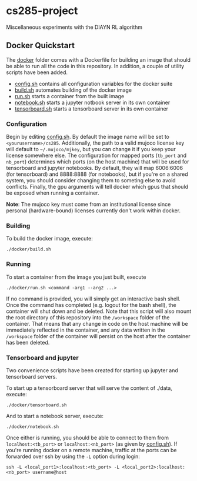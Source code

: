 # cs285-project
Miscellaneous experiments with the DIAYN RL algorithm

## Docker Quickstart 

The [docker](docker) folder comes with a Dockerfile for building an image that should be able to run all the code in this repository. In addition, a couple of utility scripts have been added.

- [config.sh](docker/config.sh) contains all configuration variables for the docker suite 
- [build.sh](docker/build.sh) automates building of the docker image 
- [run.sh](docker/run.sh) starts a container from the built image
- [notebook.sh](docker/notebook.sh) starts a jupyter notbook server in its own container 
- [tensorboard.sh](docker/tensorboard.sh) starts a tensorboard server in its own container 

### Configuration 

Begin by editing [config.sh](docker/config.sh). By default the image name will be set to `<yourusername>/cs285`. Additionally, the path to a valid mujoco license key will default to `~/.mujoco/mjkey`, but you can change it if you keep your license somewhere else. The configuration for mapped ports (`tb_port` and `nb_port`) determines which ports (on the host machine) that will be used for tensorboard and jupyter notebooks. By default, they will map 6006:6006 (for tensorboard) and 8888:8888 (for notebooks), but if you're on a shared system, you should consider changing them to someting else to avoid conflicts. Finally, the gpu arguments will tell docker which gpus that should be exposed when running a container.

**Note**: The mujoco key must come from an institutional license since personal (hardware-bound) licenses currently don't work within docker. 

### Building 

To build the docker image, execute:

```
./docker/build.sh
```


### Running

To start a container from the image you just built, execute

```
./docker/run.sh <command -arg1 --arg2 ...>
```

If no command is provided, you will simply get an interactive bash shell. Once the command has completed (e.g. logout for the bash shell), the container will shut down and be deleted. Note that this script will also mount the root directory of this repository into the `/workspace` folder of the container. That means that any change in code on the host machine will be immediately reflected in the container, and any data written in the `/workspace` folder of the container will persist on the host after the container has been deleted.


### Tensorboard and jupyter 

Two convenience scripts have been created for starting up jupyter and tensorboard servers.

To start up a tensorboard server that will serve the content of ./data, execute:

```
./docker/tensorboard.sh
```

And to start a notebook server, execute:

```
./docker/notebook.sh
```

Once either is running, you should be able to connect to them from `localhost:<tb_port>` or `localhost:<nb_port>` (as given by [config.sh](docker/config.sh)). If you're running docker on a remote machine, traffic at the ports can be forwarded over ssh by using the `-L` option during login:

```
ssh -L <local_port1>:localhost:<tb_port> -L <local_port2>:localhost:<nb_port> username@host
```


